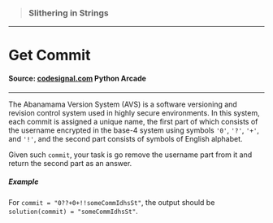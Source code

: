 > ### Slithering in Strings

---

# Get Commit

#### Source: [codesignal.com](https://codesignal.com/) Python Arcade

---

The Abanamama Version System (AVS) is a software versioning and revision control system used in highly secure environments. In this system, each commit is assigned a unique name, the first part of which consists of the username encrypted in the base-4 system using symbols `'0'`, `'?'`, `'+'`, and `'!'`, and the second part consists of symbols of English alphabet.

Given such `commit`, your task is go remove the username part from it and return the second part as an answer.

##### Example

For `commit = "0??+0+!!someCommIdhsSt"`, the output should be
`solution(commit) = "someCommIdhsSt"`.
